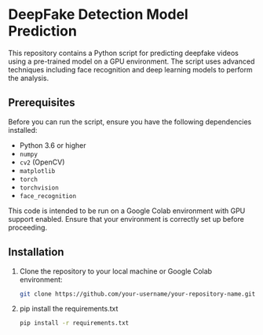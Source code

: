 # DeepFake Detection Model Prediction

This repository contains a Python script for predicting deepfake videos using a pre-trained model on a GPU environment. The script uses advanced techniques including face recognition and deep learning models to perform the analysis.

## Prerequisites

Before you can run the script, ensure you have the following dependencies installed:

- Python 3.6 or higher
- `numpy`
- `cv2` (OpenCV)
- `matplotlib`
- `torch`
- `torchvision`
- `face_recognition`

This code is intended to be run on a Google Colab environment with GPU support enabled. Ensure that your environment is correctly set up before proceeding.

## Installation

1. Clone the repository to your local machine or Google Colab environment:
   
   ```bash
   git clone https://github.com/your-username/your-repository-name.git
   ```

2. pip install the requirements.txt 

   ```bash
   pip install -r requirements.txt  
